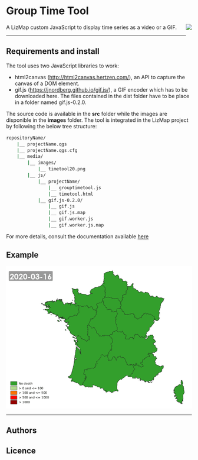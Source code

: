 # Group Time Tool
<img src="/images/timetool500" style="float: right; height:100px;">
A LizMap custom JavaScript to display time series as a video or a GIF.

---

## Requirements and install

The tool uses two JavaScript libraries to work:
* html2canvas (http://html2canvas.hertzen.com/), an API to capture the canvas of a DOM element.
* gif.js (https://jnordberg.github.io/gif.js/), a GIF encoder which has to be downloaded here. The files contained in the dist folder have to be place in a folder named gif.js-0.2.0.


The source code is available in the **src** folder while the images are disponible in the **images** folder. The tool is integrated in the LizMap project by following the below tree structure:

```bash
repositoryName/
    |__ projectName.qgs
    |__ projectName.qgs.cfg
    |__ media/
	    |__ images/
		    |__ timetool20.png
	    |__ js/
		    |__ projectName/
			    |__ grouptimetool.js
			    |__ timetool.html
		    |__ gif.js-0.2.0/
			    |__ gif.js
			    |__ gif.js.map
			    |__ gif.worker.js
			    |__ gif.worker.js.map
```

For more details, consult the documentation available [here](https://github.com/Brun04/group-timetool/-/raw/master/doc/Group_time_tool.pdf?inline=false)

## Example

![](/doc/covid19-Deaths_FR.gif)

---

## Authors



## Licence
